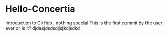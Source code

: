 # Hello-Concertia
Introduction to GitHub , nothing special
This is the first commit by the user ever or is it? 
djdasjdsdsdjjsjkdjsdkd

